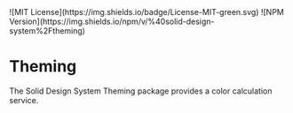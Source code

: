 <div class="flex gap-2">
  ![MIT License](https://img.shields.io/badge/License-MIT-green.svg)
  ![NPM Version](https://img.shields.io/npm/v/%40solid-design-system%2Ftheming)
</div>

# Theming

The Solid Design System Theming package provides a color calculation service.
